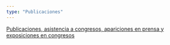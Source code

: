 ```yaml
---
type: "Publicaciones"
---
```


[Publicaciones, asistencia a congresos, apariciones en prensa y exposiciones en congresos](publicaciones/)
​
​
